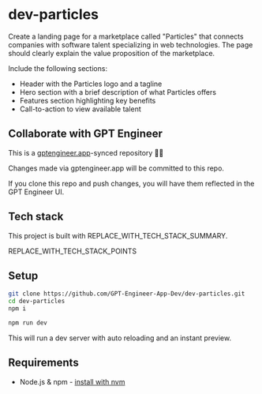 # dev-particles

Create a landing page for a marketplace called "Particles" that connects companies with software talent specializing in web technologies. The page should clearly explain the value proposition of the marketplace.

Include the following sections:
- Header with the Particles logo and a tagline
- Hero section with a brief description of what Particles offers
- Features section highlighting key benefits
- Call-to-action to view available talent

## Collaborate with GPT Engineer

This is a [gptengineer.app](https://gptengineer.app)-synced repository 🌟🤖

Changes made via gptengineer.app will be committed to this repo.

If you clone this repo and push changes, you will have them reflected in the GPT Engineer UI.

## Tech stack

This project is built with REPLACE_WITH_TECH_STACK_SUMMARY.

REPLACE_WITH_TECH_STACK_POINTS

## Setup

```sh
git clone https://github.com/GPT-Engineer-App-Dev/dev-particles.git
cd dev-particles
npm i
```

```sh
npm run dev
```

This will run a dev server with auto reloading and an instant preview.

## Requirements

- Node.js & npm - [install with nvm](https://github.com/nvm-sh/nvm#installing-and-updating)
